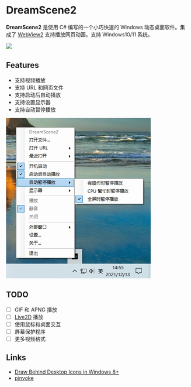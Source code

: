 # DreamScene2
**DreamScene2** 是使用 C# 编写的一个小巧快速的 Windows 动态桌面软件。集成了 [WebView2](https://docs.microsoft.com/en-us/microsoft-edge/webview2/) 支持播放网页动画。支持 Windows10/11 系统。

![](imgs/1.gif)

## Features
- 支持视频播放
- 支持 URL 和网页文件
- 支持启动后自动播放
- 支持设置显示器
- 支持自动暂停播放

![](imgs/2.jpg)

## TODO
- [ ] GIF 和 APNG 播放
- [ ] [Live2D](https://www.live2d.com/) 播放
- [ ] 使用鼠标和桌面交互
- [ ] 屏幕保护程序
- [ ] 更多视频格式

## Links
- [Draw Behind Desktop Icons in Windows 8+](https://www.codeproject.com/Articles/856020/Draw-Behind-Desktop-Icons-in-Windows-plus)
- [pinvoke](https://github.com/dotnet/pinvoke)
